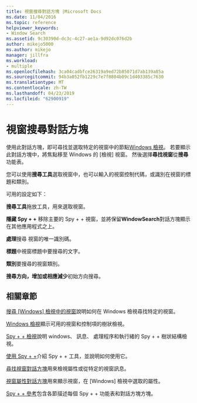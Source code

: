 ```yaml
---
title: 視窗搜尋對話方塊 |Microsoft Docs
ms.date: 11/04/2016
ms.topic: reference
helpviewer_keywords:
- Window Search
ms.assetid: 9c30390d-dc3c-4c27-ae1a-9d92dc076d2b
author: mikejo5000
ms.author: mikejo
manager: jillfra
ms.workload:
- multiple
ms.openlocfilehash: 3ca04cadbfce26319a9ed72b85071d7ab139a85a
ms.sourcegitcommit: 94b3a052fb1229c7e7f8804b09c1d403385c7630
ms.translationtype: MT
ms.contentlocale: zh-TW
ms.lasthandoff: 04/23/2019
ms.locfileid: "62900919"
---
```

# <a name="window-search-dialog-box"></a>視窗搜尋對話方塊
使用此對話方塊，即可尋找並選取特定的視窗中的節點[Windows 檢視](../debugger/windows-view.md)。 若要顯示此對話方塊中，將焦點移至 Windows 的 [檢視] 視窗。 然後選擇**尋找視窗**從**搜尋**功能表。

 您可以使用**搜尋工具**選取視窗中，也可以輸入的視窗控制代碼，或識別在視窗的標題和類別。

 可用的設定如下：

 **搜尋工具**拖放工具，用來選取視窗。

 **隱藏 Spy + +** 移除主要的 Spy + + 視窗，並將保留**WindowSearch**對話方塊顯示在其他應用程式之上。

 **處理**搜尋 視窗的唯一識別碼。

 **標題**中視窗標題中要搜尋的文字。

 **類別**要搜尋的視窗類別。

 **搜尋方向，增加或相應減少**初始方向搜尋。

## <a name="related-sections"></a>相關章節
 [搜尋 [Windows] 檢視中的視窗](../debugger/how-to-search-for-a-window-in-windows-view.md)說明如何在 Windows 檢視尋找特定的視窗。

 [Windows 檢視](../debugger/windows-view.md)顯示可用的視窗和控制項的樹狀檢視。

 [Spy + + 檢視](../debugger/spy-increment-views.md)說明 windows、 訊息、 處理程序和執行緒的 Spy + + 樹狀結構檢視。

 [使用 Spy + +](../debugger/using-spy-increment.md)介紹 Spy + + 工具，並說明如何使用它。

 [尋找視窗對話方塊](../debugger/find-window-dialog-box.md)用來檢視屬性或從特定的視窗訊息。

 [視窗屬性對話方塊](../debugger/window-properties-dialog-box.md)用來顯示視窗，在 [Windows] 檢視中選取的屬性。

 [Spy + + 參考](../debugger/spy-increment-reference.md)包含各節描述每個 Spy + + 功能表和對話方塊方塊。